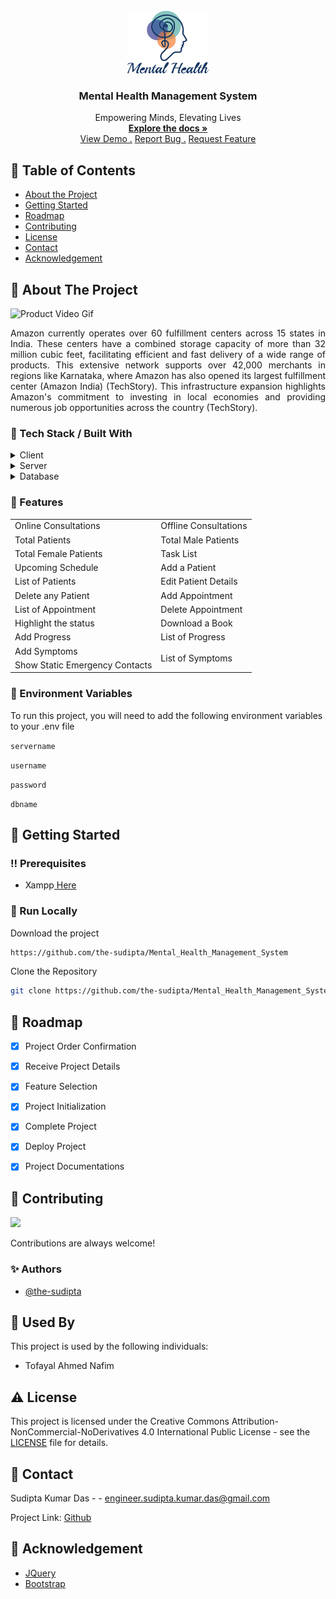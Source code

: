 <br/>
<div align="center">
<a href="#">
<img src="https://raw.githubusercontent.com/the-sudipta/Mental_Health_Management_System/main/DOCUMENTATIONS/images/Mental%20Health%20Management%20System%20Logo.png" alt="Logo" width="130" height="100">
</a>
<h3 align="center">Mental Health Management System</h3>
<p align="center">
Empowering Minds, Elevating Lives
<br/>
<a href="https://github.com/the-sudipta/Mental_Health_Management_System/raw/main/DOCUMENTATIONS/Project_Manual_Car_Shop_Management_System.pdf" download>
    <strong>Explore the docs »</strong>
</a>

<br/>
<a href="https://mental-health-management-system.sudiptakumar.com/view/login.php">View Demo .</a>  
<a href="https://github.com/the-sudipta/Mental_Health_Management_System/issues">Report Bug .</a>
<a href="https://github.com/the-sudipta/Mental_Health_Management_System/issues">Request Feature</a>
</p>
</div>

## :notebook_with_decorative_cover: Table of Contents

- [About the Project](#star2-about-the-project)
- [Getting Started](#toolbox-getting-started)
- [Roadmap](#compass-roadmap)
- [Contributing](#wave-contributing)
- [License](#warning-license)
- [Contact](#handshake-contact)
- [Acknowledgement](#gem-acknowledgement)

 ## :star2: About The Project

![Product Video Gif](https://github.com/the-sudipta/Mental_Health_Management_System/blob/main/DOCUMENTATIONS/images/Mental%20Health%20Management%20System.gif?raw=true)

<p align="justify">
Amazon currently operates over 60 fulfillment centers across 15 states in India. These centers 
have a combined storage capacity of more than 32 million cubic feet, facilitating efficient and 
fast delivery of a wide range of products. This extensive network supports over 42,000 merchants 
in regions like Karnataka, where Amazon has also opened its largest fulfillment center 
(Amazon India) (TechStory). This infrastructure expansion highlights Amazon's 
commitment to investing in local economies and providing numerous job opportunities across 
the country (TechStory).
</p>


### :hammer: Tech Stack / Built With

<details> 
  <summary>Client</summary> 
  <ul>
    <li><a href="https://developer.mozilla.org/en-US/docs/Web/HTML">HTML</a></li>
    <li><a href="https://developer.mozilla.org/en-US/docs/Web/CSS">CSS</a></li>
    <li><a href="https://developer.mozilla.org/en-US/docs/Web/JavaScript">JavaScript</a></li>
  </ul> 
</details>

<details> 
  <summary>Server</summary> 
  <ul>
    <li><a href="https://www.php.net/">PHP</a></li>
  </ul> 
</details>

<details> 
  <summary>Database</summary> 
  <ul>
    <li><a href="https://www.mysql.com/">MySQL</a></li>
  </ul> 
</details>

### :dart: Features

<div align="center">
  <table>
    <tr>
      <td>Online Consultations</td>
      <td>Offline Consultations</td>
    </tr>
    <tr>
      <td>Total Patients</td>
      <td>Total Male Patients</td>
    </tr>
    <tr>
      <td>Total Female Patients</td>
      <td>Task List</td>
    </tr>
    <tr>
      <td>Upcoming Schedule</td>
      <td>Add a Patient</td>
    </tr>
    <tr>
      <td>List of Patients</td>
      <td>Edit Patient Details</td>
    </tr>
    <tr>
      <td>Delete any Patient</td>
      <td>Add Appointment</td>
    </tr>
    <tr>
      <td>List of Appointment</td>
      <td>Delete Appointment</td>
    </tr>
    <tr>
      <td>Highlight the status</td>
      <td>Download a Book</td>
    </tr>
    <tr>
      <td>Add Progress</td>
      <td>List of Progress</td>
    </tr>
    <tr>
      <td>Add Symptoms</td>
      <td rowspan="2">List of Symptoms</td>
    </tr>
    <tr>
      <td>Show Static Emergency Contacts</td>
    </tr>
  </table>
</div>




### :key: Environment Variables
To run this project, you will need to add the following environment variables to your .env file

`servername`


`username`


`password`


`dbname`


## :toolbox: Getting Started

### :bangbang: Prerequisites

- Xampp<a href="https://www.apachefriends.org/download.html"> Here</a>

### :running: Run Locally

Download the project

```bash
https://github.com/the-sudipta/Mental_Health_Management_System
```

Clone the Repository
```bash
git clone https://github.com/the-sudipta/Mental_Health_Management_System
```



## :compass: Roadmap


* [x] Project Order Confirmation
* [x] Receive Project Details
* [x] Feature Selection
* [x] Project Initialization
* [x] Complete Project
* [x] Deploy Project
* [x] Project Documentations


## :wave: Contributing

<a href="https://github.com/the-sudipta/Car_Shop_Management_System/graphs/contributors"> <img src="https://contrib.rocks/image?repo=Louis3797/awesome-readme-template" /> </a>

Contributions are always welcome!

### :sparkles: Authors
- [@the-sudipta](https://www.github.com/the-sudipta)

## :busts_in_silhouette: Used By

This project is used by the following individuals:

- Tofayal Ahmed Nafim


## :warning: License

This project is licensed under the Creative Commons Attribution-NonCommercial-NoDerivatives 4.0 International Public License - see the [LICENSE](LICENSE) file for details.

## :handshake: Contact

Sudipta Kumar Das - - engineer.sudipta.kumar.das@gmail.com

Project Link: [Github](https://github.com/the-sudipta/Mental_Health_Management_System)

## :gem: Acknowledgement
- [JQuery](https://jquery.com/)
- [Bootstrap](https://getbootstrap.com/)